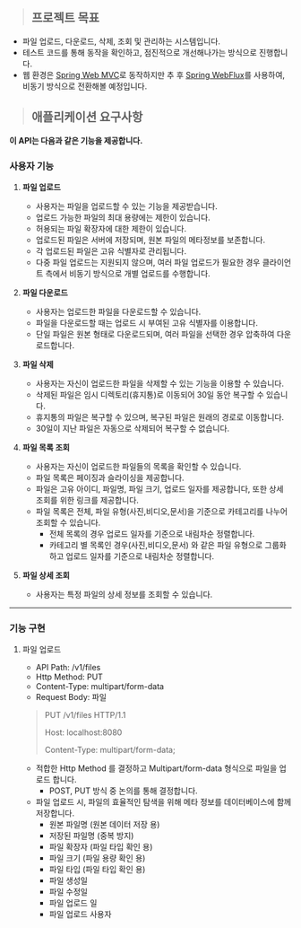 > ## 프로젝트 목표

- 파일 업로드, 다운로드, 삭제, 조회 및 관리하는 시스템입니다.
- 테스트 코드를 통해 동작을 확인하고, 점진적으로 개선해나가는 방식으로 진행합니다.
- 웹 환경은 [Spring Web MVC](https://docs.spring.io/spring-framework/reference/web/webmvc.html)로 동작하지만 추 후 [Spring WebFlux](https://docs.spring.io/spring-framework/reference/web/webflux.html)를 사용하여, 비동기 방식으로 전환해볼 예정입니다.

> ## 애플리케이션 요구사항
**이 API는 다음과 같은 기능을 제공합니다.**

### 사용자 기능

1. **파일 업로드**
    - 사용자는 파일을 업로드할 수 있는 기능을 제공받습니다.
    - 업로드 가능한 파일의 최대 용량에는 제한이 있습니다.
    - 허용되는 파일 확장자에 대한 제한이 있습니다.
    - 업로드된 파일은 서버에 저장되며, 원본 파일의 메타정보를 보존합니다.
    - 각 업로드된 파일은 고유 식별자로 관리됩니다.
    - 다중 파일 업로드는 지원되지 않으며, 여러 파일 업로드가 필요한 경우 클라이언트 측에서 비동기 방식으로 개별 업로드를 수행합니다.

2. **파일 다운로드**
    - 사용자는 업로드한 파일을 다운로드할 수 있습니다.
    - 파일을 다운로드할 때는 업로드 시 부여된 고유 식별자를 이용합니다.
    - 단일 파일은 원본 형태로 다운로드되며, 여러 파일을 선택한 경우 압축하여 다운로드합니다.

3. **파일 삭제**
    - 사용자는 자신이 업로드한 파일을 삭제할 수 있는 기능을 이용할 수 있습니다.
    - 삭제된 파일은 임시 디렉토리(휴지통)로 이동되어 30일 동안 복구할 수 있습니다.
    - 휴지통의 파일은 복구할 수 있으며, 복구된 파일은 원래의 경로로 이동합니다.
    - 30일이 지난 파일은 자동으로 삭제되어 복구할 수 없습니다.

4. **파일 목록 조회**
    - 사용자는 자신이 업로드한 파일들의 목록을 확인할 수 있습니다.
    - 파일 목록은 페이징과 슬라이싱을 제공합니다.
    - 파일은 고유 아이디, 파일명, 파일 크기, 업로드 일자를 제공합니다, 또한 상세 조회를 위한 링크를 제공합니다.
    - 파일 목록은 전체, 파일 유형(사진,비디오,문서)을 기준으로 카테고리를 나누어 조회할 수 있습니다.
        - 전체 목록의 경우 업로드 일자를 기준으로 내림차순 정렬합니다.
        - 카테고리 별 목록인 경우(사진,비디오,문서) 와 같은 파일 유형으로 그룹화 하고 업로드 일자를 기준으로 내림차순 정렬합니다.

5. **파일 상세 조회**
    - 사용자는 특정 파일의 상세 정보를 조회할 수 있습니다.

---

### 기능 구현

1. 파일 업로드
   - API Path: /v1/files
   - Http Method: PUT
   - Content-Type: multipart/form-data
   - Request Body: 파일

   > PUT /v1/files HTTP/1.1
   >
   > Host: localhost:8080
   >
   > Content-Type: multipart/form-data;

    - 적합한 Http Method 를 결정하고 Multipart/form-data 형식으로 파일을 업로드 합니다.
        - POST, PUT 방식 중 논의를 통해 결정합니다.
    - 파일 업로드 시, 파일의 효율적인 탐색을 위해 메타 정보를 데이터베이스에 함께 저장합니다.
        - 원본 파일명 (원본 데이터 저장 용)
        - 저장된 파일명 (중복 방지)
        - 파일 확장자 (파일 타입 확인 용)
        - 파일 크기 (파일 용량 확인 용)
        - 파일 타입 (파일 타입 확인 용)
        - 파일 생성일
        - 파일 수정일
        - 파일 업로드 일
        - 파일 업로드 사용자